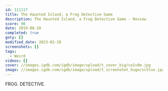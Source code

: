 ```yaml
---
id: 111117
title: The Haunted Island, a Frog Detective Game
description: The Haunted Island, a Frog Detective Game - Review
score: 90
date: 2019-08-20
completed: true
goty: []
modified_date: 2023-02-28
screenshots: []
tags:
  - Weird
videos: []
cover: //images.igdb.com/igdb/image/upload/t_cover_big/co1v8m.jpg
image: //images.igdb.com/igdb/image/upload/t_screenshot_huge/sc5luo.jpg
---
```

FROG. DETECTIVE.